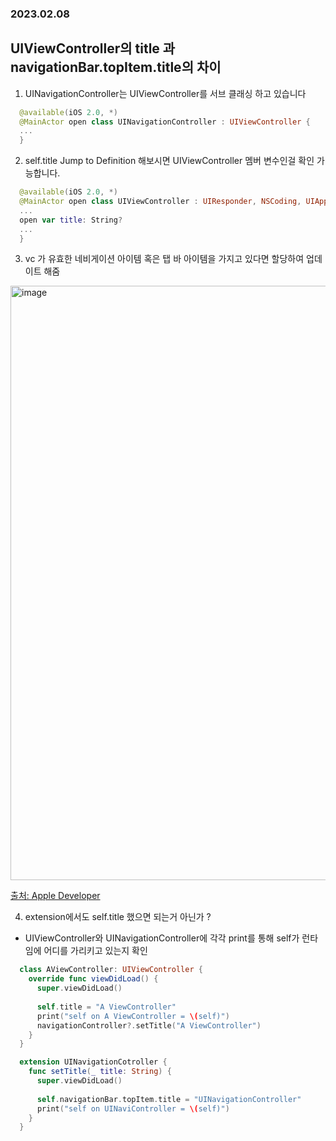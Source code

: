 ### 2023.02.08
## UIViewController의 title 과 navigationBar.topItem.title의 차이

1. UINavigationController는 UIViewController를 서브 클래싱 하고 있습니다

```swift
  @available(iOS 2.0, *)
  @MainActor open class UINavigationController : UIViewController {
  ...
  }
```

2. self.title Jump to Definition 해보시면 UIViewController 멤버 변수인걸 확인 가능합니다.

```swift
  @available(iOS 2.0, *)
  @MainActor open class UIViewController : UIResponder, NSCoding, UIAppearanceContainer, UITraitEnvironment, UIContentContainer, UIFocusEnvironment {
  ...
  open var title: String?
  ...
  }
```
3. vc 가 유효한 네비게이션 아이템 혹은 탭 바 아이템을 가지고 있다면 할당하여 업데이트 해줌 
<img width="951" alt="image" src="https://user-images.githubusercontent.com/50406861/217453400-84881d9d-9ae4-4690-8e50-abff5f999767.png">

[출처: Apple Developer](https://developer.apple.com/documentation/uikit/uiviewcontroller/1621364-title)

4. extension에서도 self.title 했으면 되는거 아닌가 ?
* UIViewController와 UINavigationController에 각각 print를 통해 self가 런타임에 어디를 가리키고 있는지 확인 
```swift
  class AViewController: UIViewController {
    override func viewDidLoad() {
      super.viewDidLoad()
      
      self.title = "A ViewController"
      print("self on A ViewController = \(self)")
      navigationController?.setTitle("A ViewController")
    }
  }
```


```swift
  extension UINavigationCotroller {
    func setTitle(_ title: String) {
      super.viewDidLoad()
      
      self.navigationBar.topItem.title = "UINavigationController"
      print("self on UINaviController = \(self)")
    }
  }
```

